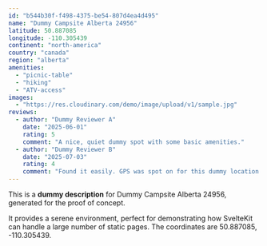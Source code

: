 ```yaml
---
id: "b544b30f-f498-4375-be54-807d4ea4d495"
name: "Dummy Campsite Alberta 24956"
latitude: 50.887085
longitude: -110.305439
continent: "north-america"
country: "canada"
region: "alberta"
amenities:
  - "picnic-table"
  - "hiking"
  - "ATV-access"
images:
  - "https://res.cloudinary.com/demo/image/upload/v1/sample.jpg"
reviews:
  - author: "Dummy Reviewer A"
    date: "2025-06-01"
    rating: 5
    comment: "A nice, quiet dummy spot with some basic amenities."
  - author: "Dummy Reviewer B"
    date: "2025-07-03"
    rating: 4
    comment: "Found it easily. GPS was spot on for this dummy location."
---
```


This is a **dummy description** for Dummy Campsite Alberta 24956, generated for the proof of concept.

It provides a serene environment, perfect for demonstrating how SvelteKit can handle a large number of static pages. The coordinates are 50.887085, -110.305439.
